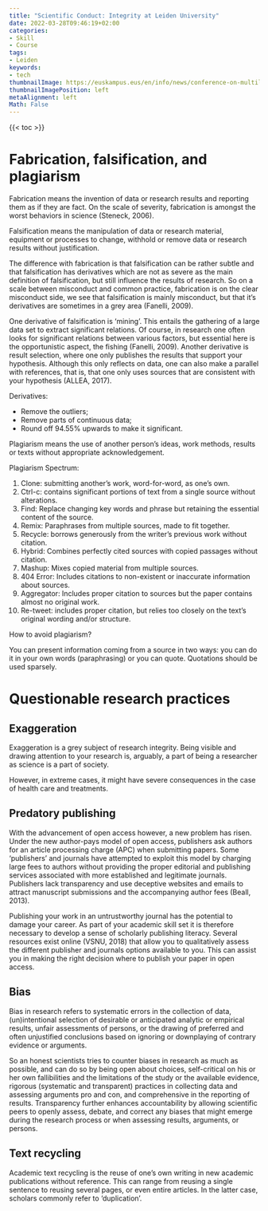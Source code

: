 ```yaml
---
title: "Scientific Conduct: Integrity at Leiden University"
date: 2022-03-28T09:46:19+02:00
categories:
- Skill
- Course
tags:
- Leiden
keywords:
- tech
thumbnailImage: https://euskampus.eus/en/info/news/conference-on-multilingualism-leiden-netherlands/@@images/image
thumbnailImagePosition: left
metaAlignment: left
Math: False
---
```

<!--more-->
{{< toc >}}
# Fabrication, falsification, and plagiarism
Fabrication means the invention of data or research results and reporting them as if they are fact. On the scale of severity, fabrication is amongst the worst behaviors in science (Steneck, 2006).

Falsification means the manipulation of data or research material, equipment or processes to change, withhold or remove data or research results without justification.

The difference with fabrication is that falsification can be rather subtle and that falsification has derivatives which are not as severe as the main definition of falsification, but still influence the results of research. So on a scale between misconduct and common practice, fabrication is on the clear misconduct side, we see that falsification is mainly misconduct, but that it’s derivatives are sometimes in a grey area (Fanelli, 2009).

One derivative of falsification is ‘mining’. This entails the gathering of a large data set to extract significant relations. Of course, in research one often looks for significant relations between various factors, but essential here is the opportunistic aspect, the fishing (Fanelli, 2009). Another derivative is result selection, where one only publishes the results that support your hypothesis. Although this only reflects on data, one can also make a parallel with references, that is, that one only uses sources that are consistent with your hypothesis (ALLEA, 2017).

Derivatives:
* Remove the outliers;
* Remove parts of continuous data;
* Round off 94.55% upwards to make it significant.

Plagiarism means the use of another person’s ideas, work methods, results or texts without appropriate acknowledgement.


Plagiarism Spectrum:

1. Clone: submitting another’s work, word-for-word, as one’s own.
2. Ctrl-c: contains significant portions of text from a single source without alterations.
3. Find: Replace changing key words and phrase but retaining the essential content of the source.
4. Remix: Paraphrases from multiple sources, made to fit together.
5. Recycle: borrows generously from the writer’s previous work without citation.
6. Hybrid: Combines perfectly cited sources with copied passages without citation.
7. Mashup: Mixes copied material from multiple sources.
8. 404 Error: Includes citations to non-existent or inaccurate information about sources.
9. Aggregator: Includes proper citation to sources but the paper contains almost no original work.
10. Re-tweet: includes proper citation, but relies too closely on the text’s original wording and/or structure.


How to avoid plagiarism?

You can present information coming from a source in two ways: you can do it in your own words (paraphrasing) or you can quote. Quotations should be used sparsely.

# Questionable research practices
## Exaggeration
Exaggeration is a grey subject of research integrity. Being visible and drawing attention to your research is, arguably, a part of being a researcher as science is a part of society.

However, in extreme cases, it might have severe consequences in the case of health care and treatments.
## Predatory publishing
With the advancement of open access however, a new problem has risen. Under the new author-pays model of open access, publishers ask authors for an article processing charge (APC) when submitting papers. Some ‘publishers’ and journals have attempted to exploit this model by charging large fees to authors without providing the proper editorial and publishing services associated with more established and legitimate journals. Publishers lack transparency and use deceptive websites and emails to attract manuscript submissions and the accompanying author fees (Beall, 2013).

Publishing your work in an untrustworthy journal has the potential to damage your career. As part of your academic skill set it is therefore necessary to develop a sense of scholarly publishing literacy. Several resources exist online (VSNU, 2018) that allow you to qualitatively assess the different publisher and journals options available to you. This can assist you in making the right decision where to publish your paper in open access.

## Bias
Bias in research refers to systematic errors in the collection of data, (un)intentional selection of desirable or anticipated analytic or empirical results, unfair assessments of persons, or the drawing of preferred and often unjustified conclusions based on ignoring or downplaying of contrary evidence or arguments.

So an honest scientists tries to counter biases in research as much as possible, and can do so by being open about choices, self-critical on his or her own fallibilities and the limitations of the study or the available evidence, rigorous (systematic and transparent) practices in collecting data and assessing arguments pro and con, and comprehensive in the reporting of results. Transparency further enhances accountability by allowing scientific peers to openly assess, debate, and correct any biases that might emerge during the research process or when assessing results, arguments, or persons.

## Text recycling
Academic text recycling is the reuse of one’s own writing in new academic publications without reference. This can range from reusing a single sentence to reusing several pages, or even entire articles. In the latter case, scholars commonly refer to ‘duplication’.

